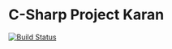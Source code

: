 # C-Sharp Project Karan 
[![Build Status](https://dev.azure.com/karan1198kumar/MyCsharpProjectJKT/_apis/build/status/EzDevPrac.CSharp_Karan?branchName=master)](https://dev.azure.com/karan1198kumar/MyCsharpProjectJKT/_build/latest?definitionId=1&branchName=master)
